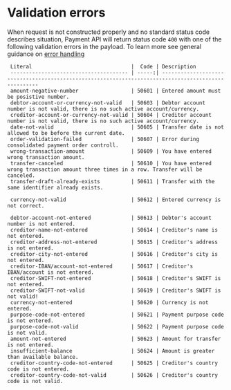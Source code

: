    
Validation errors
=================

When request is not constructed properly and no standard status code describes situation, Payment API will return status code `400` with one of the following validation errors in the payload. To learn more see general guidance on [error handling]()

     Literal                                |  Code | Description                                                                                                                          
     -------------------------------------- | -----:| ----------------------------------------------------------------------------------------------------
     amount-negative-number                 | 50601 | Entered amount must be posistive number.
     debtor-account-or-currency-not-valid   | 50603 | Debtor account number is not valid, there is no such active account/currency.
     creditor-account-or-currency-not-valid | 50604 | Creditor account number is not valid, there is no such active account/currency.
     date-not-valid                         | 50605 | Transfer date is not allowed to be before the current date.
     order-validation-failed                | 50607 | Error during consolidated payment order controll.
     wrong-transaction-amount               | 50609 | You have entered wrong transaction amount.
     transfer-canceled                      | 50610 | You have entered wrong transaction amount three times in a row. Transfer will be canceled.
     transfer-draft-already-exists          | 50611 | Transfer with the same identifier already exists.
     
     currency-not-valid                     | 50612 | Entered currency is not correct.
     
     debtor-account-not-entered             | 50613 | Debtor's account number is not entered.
     creditor-name-not-entered              | 50614 | Creditor's name is not entered.
     creditor-address-not-entered           | 50615 | Creditor's address is not entered.
     creditor-city-not-entered              | 50616 | Creditor's city is not entered.
     creditor-IBAN/account-not-entered      | 50617 | Creditor's IBAN/account is not entered.
     creditor-SWIFT-not-entered             | 50618 | Creditor's SWIFT is not entered.
     creditor-SWIFT-not-valid               | 50619 | Creditor's SWIFT is not valid!
     currency-not-entered                   | 50620 | Currency is not entered.
     purpose-code-not-entered               | 50621 | Payment purpose code is not entered.
     purpose-code-not-valid                 | 50622 | Payment purpose code is not valid.
     amount-not-entered                     | 50623 | Amount for transfer is not entered.
     insufficient-balance                   | 50624 | Amount is greater than available balance.
     creditor-country-code-not-entered      | 50625 | Creditor's country code is not entered.
     creditor-country-code-not-valid        | 50626 | Creditor's country code is not valid.
